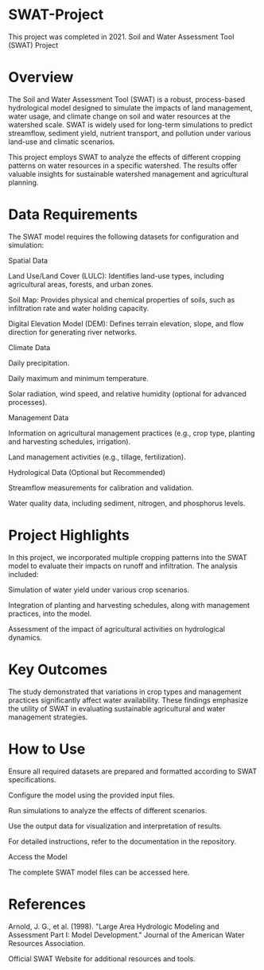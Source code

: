 # SWAT-Project
This project was completed in 2021.
Soil and Water Assessment Tool (SWAT) Project

# Overview

The Soil and Water Assessment Tool (SWAT) is a robust, process-based hydrological model designed to simulate the impacts of land management, water usage, and climate change on soil and water resources at the watershed scale. SWAT is widely used for long-term simulations to predict streamflow, sediment yield, nutrient transport, and pollution under various land-use and climatic scenarios.

This project employs SWAT to analyze the effects of different cropping patterns on water resources in a specific watershed. The results offer valuable insights for sustainable watershed management and agricultural planning.

# Data Requirements

The SWAT model requires the following datasets for configuration and simulation:

Spatial Data

Land Use/Land Cover (LULC): Identifies land-use types, including agricultural areas, forests, and urban zones.

Soil Map: Provides physical and chemical properties of soils, such as infiltration rate and water holding capacity.

Digital Elevation Model (DEM): Defines terrain elevation, slope, and flow direction for generating river networks.

Climate Data

Daily precipitation.

Daily maximum and minimum temperature.

Solar radiation, wind speed, and relative humidity (optional for advanced processes).

Management Data

Information on agricultural management practices (e.g., crop type, planting and harvesting schedules, irrigation).

Land management activities (e.g., tillage, fertilization).

Hydrological Data (Optional but Recommended)

Streamflow measurements for calibration and validation.

Water quality data, including sediment, nitrogen, and phosphorus levels.

# Project Highlights

In this project, we incorporated multiple cropping patterns into the SWAT model to evaluate their impacts on runoff and infiltration. The analysis included:

Simulation of water yield under various crop scenarios.

Integration of planting and harvesting schedules, along with management practices, into the model.

Assessment of the impact of agricultural activities on hydrological dynamics.

# Key Outcomes

The study demonstrated that variations in crop types and management practices significantly affect water availability. These findings emphasize the utility of SWAT in evaluating sustainable agricultural and water management strategies.

# How to Use

Ensure all required datasets are prepared and formatted according to SWAT specifications.

Configure the model using the provided input files.

Run simulations to analyze the effects of different scenarios.

Use the output data for visualization and interpretation of results.

For detailed instructions, refer to the documentation in the repository.

Access the Model

The complete SWAT model files can be accessed here.

# References

Arnold, J. G., et al. (1998). "Large Area Hydrologic Modeling and Assessment Part I: Model Development." Journal of the American Water Resources Association.

Official SWAT Website for additional resources and tools.


